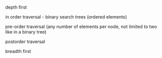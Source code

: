 depth first

in order traversal - binary search trees (ordered elements)

pre-order traversal (any number of elements per node, not limited to two like in a binary tree)

postorder traversal

breadth first
